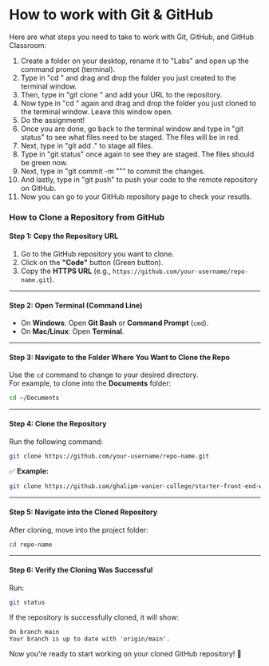 # How to work with Git & GitHub

Here are what steps you need to take to work with Git, GitHub, and GitHub Classroom:

1. Create a folder on your desktop, rename it to "Labs" and open up the command prompt (terminal).
2. Type in "cd " and drag and drop the folder you just created to the terminal window.
3. Then, type in "git clone <URL-to-repo>" and add your URL to the repository.
4. Now type in "cd " again and drag and drop the folder you just cloned to the terminal window. Leave this window open.
5. Do the assignment!
6. Once you are done, go back to the terminal window and type in "git status" to see what files need to be staged. The files will be in red.
7. Next, type in "git add ." to stage all files.
8.  Type in "git status" once again to see they are staged. The files should be green now.
9.  Next, type in "git commit -m "<YOUR-COMMENT>"" to commit the changes.
10. And lastly, type in "git push" to push your code to the remote repository on GitHub.
11. Now you can go to your GitHub repository page to check your resutls.


### **How to Clone a Repository from GitHub**  

#### **Step 1: Copy the Repository URL**
1. Go to the GitHub repository you want to clone.  
2. Click on the **"Code"** button (Green button).  
3. Copy the **HTTPS URL** (e.g., `https://github.com/your-username/repo-name.git`).  

---

#### **Step 2: Open Terminal (Command Line)**
- On **Windows**: Open **Git Bash** or **Command Prompt** (`cmd`).  
- On **Mac/Linux**: Open **Terminal**.  

---

#### **Step 3: Navigate to the Folder Where You Want to Clone the Repo**
Use the `cd` command to change to your desired directory.  
For example, to clone into the **Documents** folder:  

```sh
cd ~/Documents
```

---

#### **Step 4: Clone the Repository**
Run the following command:  

```sh
git clone https://github.com/your-username/repo-name.git
```

✅ **Example:**  
```sh
git clone https://github.com/ghalipm-vanier-college/starter-front-end-web-programming-w2025-day01.git
```

---

#### **Step 5: Navigate into the Cloned Repository**
After cloning, move into the project folder:  

```sh
cd repo-name
```

---

#### **Step 6: Verify the Cloning Was Successful**
Run:  
```sh
git status
```
If the repository is successfully cloned, it will show:  
```
On branch main
Your branch is up to date with 'origin/main'.
```

Now you're ready to start working on your cloned GitHub repository! 🚀
